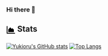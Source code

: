 ### Hi there 👋

## [<img align="top" alt="Stats" src="/assets/chart.png" width="24">](#-stats) Stats

<a href="#-stats"><img align="top" alt="Yukioru's GitHub stats" width="420" height="190" src="https://github-readme-stats.vercel.app/api?username=yukioru&text_bold=false&include_all_commits=true&disable_animations=true&card_width=420&number_format=long&custom_title=Overview&line_height=21&show=prs_merged_percentage&hide_border=false&title_color=1F2328&text_color=656d76&bg_color=f6f8fa&border_color=d0d7de&ring_color=0969da"></a>
<a href="#-stats"><img align="top" alt="Top Langs" src="https://github-readme-stats.vercel.app/api/top-langs/?username=yukioru&layout=compact&text_bold=false&include_all_commits=true&disable_animations=true&card_width=420&langs_count=8&hide_border=false&title_color=1F2328&text_color=656d76&bg_color=f6f8fa&border_color=d0d7de"></a>
